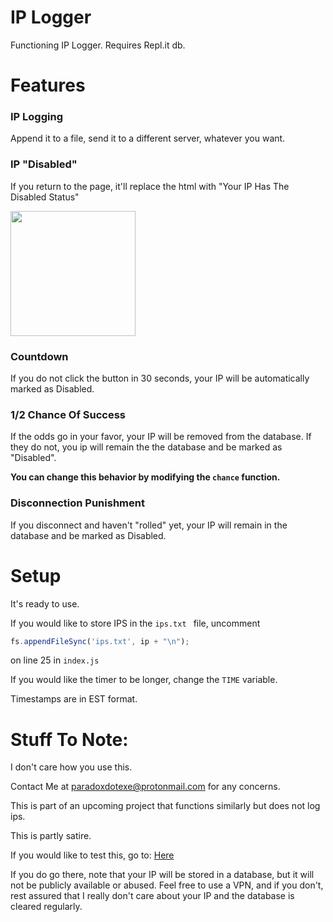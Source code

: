
# IP Logger
Functioning IP Logger. Requires Repl.it db. 

# Features 
### IP Logging

Append it to a file, send it to a different server, whatever you want.

### IP "Disabled"

If you return to the page, it'll replace the html with "Your IP Has The Disabled Status"

<img src="https://storage.googleapis.com/replit/images/1607992167546_5c04121255d174f0bfead5483cc627b3.png" height=200px>

### Countdown 

If you do not click the button in 30 seconds, your IP will be automatically marked as Disabled.


### 1/2 Chance Of Success 

If the odds go in your favor, your IP will be removed from the database. If they do not, you ip will remain the the database and be marked as "Disabled".

**You can change this behavior by modifying the `chance` function.** 

### Disconnection Punishment 

If you disconnect and haven't "rolled" yet, your IP will remain in the database and be marked as Disabled.

# Setup
It's ready to use. 

If you would like to store IPS in the `ips.txt ` file, uncomment
```javascript
fs.appendFileSync('ips.txt', ip + "\n");
```
on line 25 in `index.js`

If you would like the timer to be longer, change the `TIME` variable.

Timestamps are in EST format. 

# Stuff To Note:
I don't care how you use this.

Contact Me at paradoxdotexe@protonmail.com for any concerns.

This is part of an upcoming project that functions similarly but does not log ips.

This is partly satire.

If you would like to test this, go to: [Here](https://IPlogger.pepelaugh.repl.co)

If you do go there, note that your IP will be stored in a database, but it will not be publicly available or abused. Feel free to use a VPN, and if you don't, rest assured that I really don't care about your IP and the database is cleared regularly.
